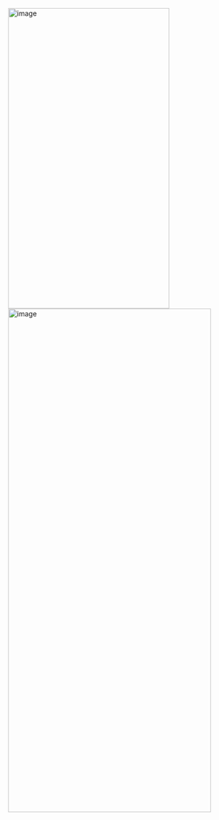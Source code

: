 <img width="328" height="611" alt="image" src="https://github.com/user-attachments/assets/98f69e0c-db82-42a6-a768-c803aa01ceb1" />
<img width="413" height="1024" alt="image" src="https://github.com/user-attachments/assets/aaef1851-5b4b-4ea3-867d-b0f542c129bb" />

